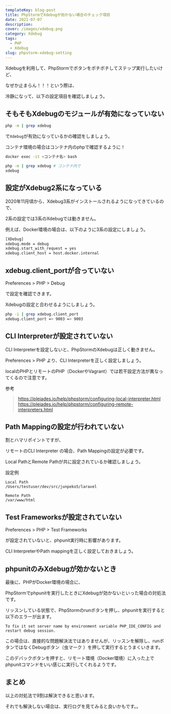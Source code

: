 ```yaml
---
templateKey: blog-post
title: PhpStormでXdebugが効かない場合のチェック項目
date: 2021-07-07
description: 
cover: /images/xdebug.png
category: Xdebug
tags:
  - PHP
  - Xdebug
slug: phpstorm-xdebug-setting
---
```


Xdebugを利用して、PhpStormでボタンをポチポチしてステップ実行したいけど、

なぜか止まらん！！！という際は、

冷静になって、以下の設定項目を確認しましょう。

## そもそもXdebugのモジュールが有効になっていない

```bash
php -m | grep xdebug
```

で`Xdebug`が有効になっているかの確認をしましょう。

コンテナ環境の場合はコンテナ内のphpで確認するように！

```bash
docker exec -it <コンテナ名> bash

php -m | grep xdebug # コンテナ内で
xdebug
```

## 設定がXdebug2系になっている

2020年11月頃から、Xdebug3系がインストールされるようになってきているので、

2系の設定では3系のXdebugでは動きません。

例えば、Docker環境の場合は、以下のように3系の設定にしましょう。

```bash
[XDebug]
xdebug.mode = debug
xdebug.start_with_request = yes
xdebug.client_host = host.docker.internal
```

## xdebug.client_portが合っていない

Preferences > PHP > Debug

で設定を確認できます。

Xdebugの設定と合わせるようにしましょう。

```bash
php -i | grep xdebug.client_port
xdebug.client_port => 9003 => 9003
```

## CLI Interpreterが設定されていない

CLI Interpreterを設定しないと、PhpStormのXdebugは正しく動きません。

Preferences > PHP より、CLI Interpreterを正しく設定しましょう。

localのPHPとリモートのPHP（DockerやVagrant）では若干設定方法が異なってくるので注意です。

参考
> <https://pleiades.io/help/phpstorm/configuring-local-interpreter.html>
> <https://pleiades.io/help/phpstorm/configuring-remote-interpreters.html>

## Path Mappingの設定が行われていない

割とハマリポイントですが、

リモートのCLI Interpreter の場合、Path Mappingの設定が必要です。

Local PathとRemote Pathが共に設定されているか確認しましょう。

設定例
```
Local Path
/Users/testuser/dev/src/junpeko5/laravel

Remote Path
/var/www/html
```

## Test Frameworksが設定されていない

Preferences > PHP > Test Frameworks

が設定されていないと、phpunit実行時に影響があります。

CLI InterpreterやPath mappingを正しく設定しておきましょう。

## phpunitのみXdebugが効かないとき

最後に、PHPがDocker環境の場合に、

PhpStormでphpunitを実行したときにXdebugが効かないといった場合の対処法です。

リッスンしている状態で、PhpStormのrunボタンを押し、phpunitを実行すると以下のエラーが出ます。

`To fix it set server name by environment variable PHP_IDE_CONFIG and restart debug session.`

この場合は、直接的な問題解決法ではありませんが、リッスンを解除し、runボタンではなくDebugボタン（虫マーク
）を押して実行するとうまくいきます。

このデバックボタンを押すと、リモート環境（Docker環境）に入った上でphpunitコマンドをいい感じに実行してくれるようです。

## まとめ

以上の対処法で9割は解決できると思います。

それでも解決しない場合は、実行ログを見てみると良いかもです。。
